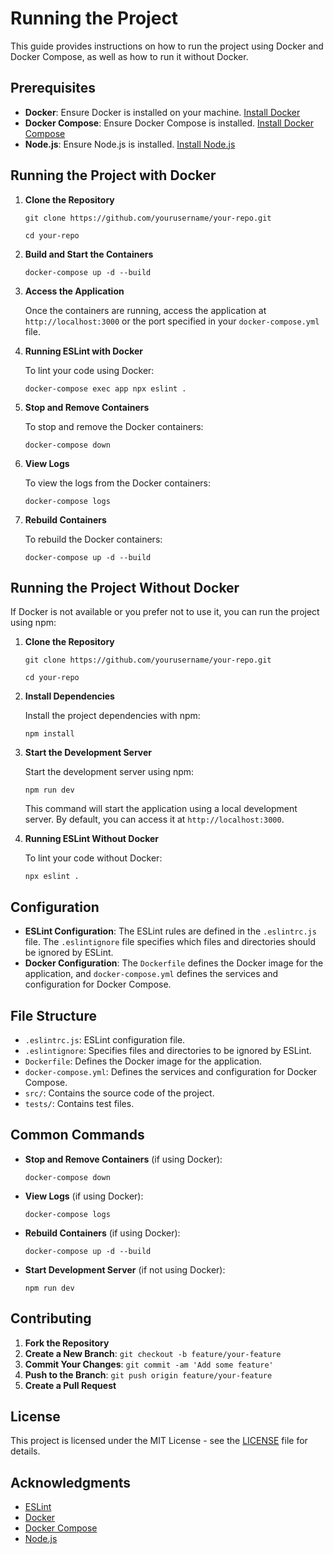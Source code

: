 # Running the Project

This guide provides instructions on how to run the project using Docker and Docker Compose, as well as how to run it without Docker.

## Prerequisites

- **Docker**: Ensure Docker is installed on your machine. [Install Docker](https://docs.docker.com/get-docker/)
- **Docker Compose**: Ensure Docker Compose is installed. [Install Docker Compose](https://docs.docker.com/compose/install/)
- **Node.js**: Ensure Node.js is installed. [Install Node.js](https://nodejs.org/)

## Running the Project with Docker

1. **Clone the Repository**

   `git clone https://github.com/yourusername/your-repo.git`

   `cd your-repo`

2. **Build and Start the Containers**

   `docker-compose up -d --build`

3. **Access the Application**

   Once the containers are running, access the application at `http://localhost:3000` or the port specified in your `docker-compose.yml` file.

4. **Running ESLint with Docker**

   To lint your code using Docker:

   `docker-compose exec app npx eslint .`

5. **Stop and Remove Containers**

   To stop and remove the Docker containers:

   `docker-compose down`

6. **View Logs**

   To view the logs from the Docker containers:

   `docker-compose logs`

7. **Rebuild Containers**

   To rebuild the Docker containers:

   `docker-compose up -d --build`

## Running the Project Without Docker

If Docker is not available or you prefer not to use it, you can run the project using npm:

1. **Clone the Repository**

   `git clone https://github.com/yourusername/your-repo.git`

   `cd your-repo`

2. **Install Dependencies**

   Install the project dependencies with npm:

   `npm install`

3. **Start the Development Server**

   Start the development server using npm:

   `npm run dev`

   This command will start the application using a local development server. By default, you can access it at `http://localhost:3000`.

4. **Running ESLint Without Docker**

   To lint your code without Docker:

   `npx eslint .`

## Configuration

- **ESLint Configuration**: The ESLint rules are defined in the `.eslintrc.js` file. The `.eslintignore` file specifies which files and directories should be ignored by ESLint.
- **Docker Configuration**: The `Dockerfile` defines the Docker image for the application, and `docker-compose.yml` defines the services and configuration for Docker Compose.

## File Structure

- `.eslintrc.js`: ESLint configuration file.
- `.eslintignore`: Specifies files and directories to be ignored by ESLint.
- `Dockerfile`: Defines the Docker image for the application.
- `docker-compose.yml`: Defines the services and configuration for Docker Compose.
- `src/`: Contains the source code of the project.
- `tests/`: Contains test files.

## Common Commands

- **Stop and Remove Containers** (if using Docker):

   `docker-compose down`

- **View Logs** (if using Docker):

   `docker-compose logs`

- **Rebuild Containers** (if using Docker):

   `docker-compose up -d --build`

- **Start Development Server** (if not using Docker):

   `npm run dev`

## Contributing

1. **Fork the Repository**
2. **Create a New Branch**: `git checkout -b feature/your-feature`
3. **Commit Your Changes**: `git commit -am 'Add some feature'`
4. **Push to the Branch**: `git push origin feature/your-feature`
5. **Create a Pull Request**

## License

This project is licensed under the MIT License - see the [LICENSE](LICENSE) file for details.

## Acknowledgments

- [ESLint](https://eslint.org/)
- [Docker](https://www.docker.com/)
- [Docker Compose](https://docs.docker.com/compose/)
- [Node.js](https://nodejs.org/)
